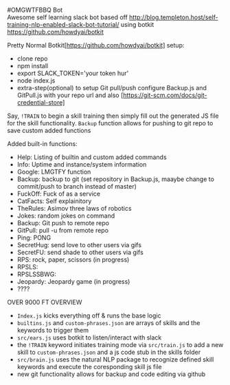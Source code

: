 #OMGWTFBBQ Bot  
Awesome self learning slack bot based off
http://blog.templeton.host/self-training-nlp-enabled-slack-bot-tutorial/
using botkit https://github.com/howdyai/botkit

Pretty Normal Botkit[https://github.com/howdyai/botkit] setup:
* clone repo
* npm install
* export SLACK_TOKEN='your token hur'
* node index.js
* extra-step(optional) to setup Git pull/push configure Backup.js and GitPull.js with your repo url and also [https://git-scm.com/docs/git-credential-store] 

Say, `!TRAIN` to begin a skill training then simply fill out the generated JS file for the skill functionality.
`Backup` function allows for pushing to git repo to save custom added functions

Added built-in functions:
* Help: Listing of builtin and custom added commands
* Info: Uptime and instance/system information
* Google: LMGTFY function
* Backup: backup to git (set repository in Backup.js, maaybe change to commit/push to branch instead of master)
* FuckOff: Fuck of as a service
* CatFacts: Self explainitory
* TheRules: Asimov three laws of robotics
* Jokes: random jokes on command
* Backup: Git push to remote repo
* GitPull: pull -u from remote repo
* Ping: PONG
* SecretHug: send love to other users via gifs
* SecretFU: send shade to other users via gifs
* RPS: rock, paper, scissors (in progress)
* RPSLS: 
* RPSLSSBWG: 
* Jeopardy: Jeopardy game (in progress)
* ????

OVER 9000 FT OVERVIEW
- `Index.js` kicks everything off & runs the base logic
- `builtins.js` and `custom-phrases.json` are arrays of skills and the keywords to trigger them
- `src/ears.js` uses botkit to listen/interact with slack
- the `!TRAIN` keyword initiates training mode via `src/train.js` to add a new skill to `custom-phrases.json` and a js code stub in the skills folder
- `src/brain.js` uses the natural NLP package to recognize defined skill keywords and execute the coresponding skill js file
- new git functionality allows for backup and code editing via github
